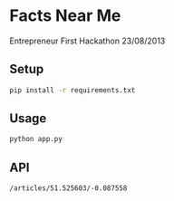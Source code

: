Facts Near Me
=============

Entrepreneur First Hackathon 23/08/2013

## Setup

```sh
pip install -r requirements.txt
```

## Usage

```sh
python app.py
```

## API

```
/articles/51.525603/-0.087558
```

